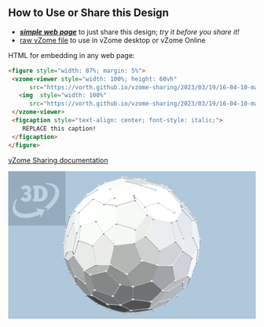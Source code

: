 
## How to Use or Share this Design

 - [***simple web page***](<https://vorth.github.io/vzome-sharing/2023/03/19/16-04-10-max-volume-120cell/>) to just share this design; *try it before you share it!*
 - [raw vZome file](<https://raw.githubusercontent.com/vorth/vzome-sharing/main/2023/03/19/16-04-10-max-volume-120cell/max-volume-120cell.vZome>) to use in vZome desktop or vZome Online
 
 HTML for embedding in any web page:
 ```html
<figure style="width: 87%; margin: 5%">
  <vzome-viewer style="width: 100%; height: 60vh"
       src="https://vorth.github.io/vzome-sharing/2023/03/19/16-04-10-max-volume-120cell/max-volume-120cell.vZome" >
    <img  style="width: 100%"
       src="https://vorth.github.io/vzome-sharing/2023/03/19/16-04-10-max-volume-120cell/max-volume-120cell.png" >
  </vzome-viewer>
  <figcaption style="text-align: center; font-style: italic;">
     REPLACE this caption!
  </figcaption>
</figure>
 ```

[vZome Sharing documentation](https://vzome.github.io/vzome/sharing.html#how-it-works)

![Image](<max-volume-120cell.png>)

